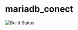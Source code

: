 # mariadb_conect
![Build Status](https://app.travis-ci.com/willgabe23/mariadb_connect.svg?branch=main)
